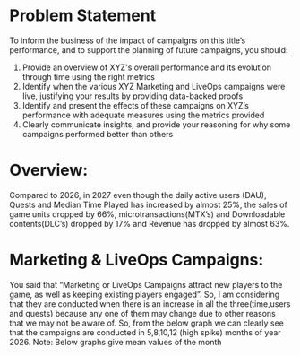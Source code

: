 # Problem Statement 
To inform the business of the impact of campaigns on this title’s performance, and to support the planning of future campaigns, you should:
1. Provide an overview of XYZ's overall performance and its evolution through time using the right metrics
2. Identify when the various XYZ Marketing and LiveOps campaigns were live, justifying your results by providing data-backed proofs
3. Identify and present the effects of these campaigns on XYZ’s performance with adequate measures using the metrics provided
4. Clearly communicate insights, and provide your reasoning for why some campaigns performed better than others

# Overview:
Compared to 2026, in 2027 even though the daily active users (DAU), Quests and Median Time Played has increased by almost 25%, the sales of  game units dropped by 66%,
microtransactions(MTX’s) and Downloadable contents(DLC’s) dropped by 17% and Revenue has dropped by almost 63%.


# Marketing & LiveOps Campaigns:
You said that “Marketing or LiveOps Campaigns attract new players to the game, as well as keeping existing players engaged”. So, I am considering that they are conducted 
when there is an increase in all the three(time,users and quests) because any one of them may change due to other reasons that we may not be aware of. So, from the below 
graph we can clearly see that the campaigns are conducted in 5,8,10,12 (high spike) months of year 2026.
Note: Below graphs give mean values of the month 

